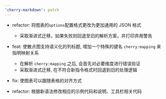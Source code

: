 ```yaml
---
'cherry-markdown': patch
---
```


- refactor: 将图表的`options`配置格式更改为更加通用的 JSON 格式

  - 采取渐进式迁移，如果失败则回退至旧的解析方案，并打印弃用警告

- feat: 使散点图支持语义化的列标题, 增加一个特殊的键名 `cherry:mapping` 来指明映射关系

  - 在解析 `cherry:mapping` 之后, 会首先对必要维度进行错误验证
  - 采取渐进式迁移, 在不符合新指令格式时回退到旧的处理逻辑

- fix: 使图表可以跟随表格的对齐方式

- refactor: 根据新语法修改相应的示例代码和说明、工具栏相关代码
